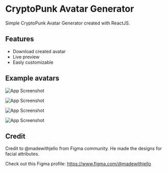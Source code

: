 # CryptoPunk Avatar Generator

Simple CryptoPunk Avatar Generator created with ReactJS. 


## Features

- Download created avatar
- Live preview
- Easly customizable


## Example avatars

![App Screenshot](https://i.imgur.com/Rpleh5b.png)

![App Screenshot](https://i.imgur.com/5goOe61.png)

![App Screenshot](https://i.imgur.com/GKuk6kk.png)

![App Screenshot](https://i.imgur.com/4Zbk8ip.png)


## Credit

Credit to @madewithjello from Figma community. He made the designs for facial attributes.

Check out this Figma profile: https://www.figma.com/@madewithjello
